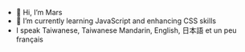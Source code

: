 - 👋 Hi, I’m Mars
- 🌱 I’m currently learning JavaScript and enhancing CSS skills
- I speak Taiwanese, Taiwanese Mandarin, English, 日本語 et un peu français

<!---
Mars-Hayabusa3/Mars-Hayabusa3 is a ✨ special ✨ repository because its `README.md` (this file) appears on your GitHub profile.
You can click the Preview link to take a look at your changes.
--->
